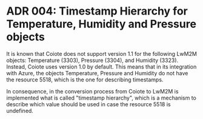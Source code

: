 # ADR 004: Timestamp Hierarchy for Temperature, Humidity and Pressure objects

It is known that Coiote does not support version 1.1 for the following LwM2M
objects: Temperature (3303), Pressure (3304), and Humidity (3323). Instead,
Coiote uses version 1.0 by default. This means that in its integration with
Azure, the objects Temperature, Pressure and Humidity do not have the resource
5518, which is the one for describing timestamps.

In consequence, in the conversion process from Coiote to LwM2M is implemented
what is called "timestamp hierarchy", which is a mechanism to describe which
value should be used in case the resource 5518 is undefined.
